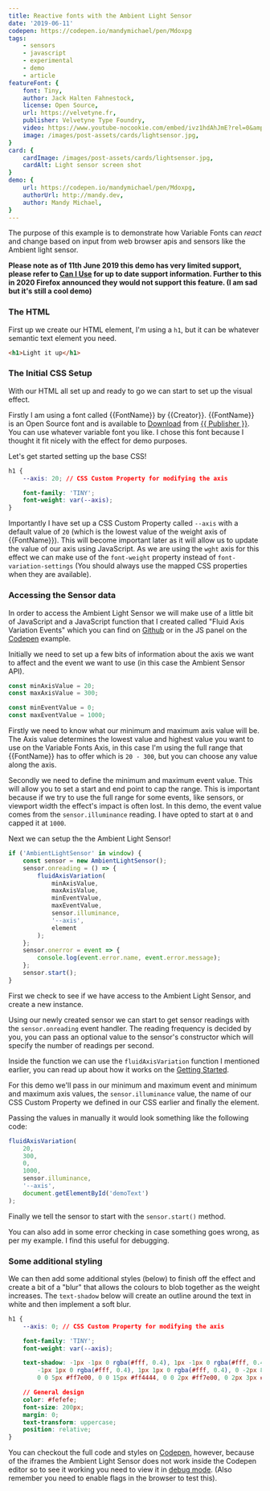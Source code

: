 ```yaml
---
title: Reactive fonts with the Ambient Light Sensor
date: '2019-06-11'
codepen: https://codepen.io/mandymichael/pen/Mdoxpg
tags:
    - sensors
    - javascript
    - experimental
    - demo
    - article
featureFont: {
    font: Tiny, 
    author: Jack Halten Fahnestock,
    license: Open Source,
    url: https://velvetyne.fr,
    publisher: Velvetyne Type Foundry,   
    video: https://www.youtube-nocookie.com/embed/ivz1hdAhJmE?rel=0&amp;playlist=ivz1hdAhJmE&amp;controls=0&amp;showinfo=0,
    image: /images/post-assets/cards/lightsensor.jpg,
}
card: {
    cardImage: /images/post-assets/cards/lightsensor.jpg,
    cardAlt: Light sensor screen shot
}
demo: {
    url: https://codepen.io/mandymichael/pen/Mdoxpg,
    authorUrl: http://mandy.dev,
    author: Mandy Michael,
}
---
```


The purpose of this example is to demonstrate how Variable Fonts can _react_ and change based on input from web browser apis and sensors like the Ambient light sensor.

**Please note as of 11th June 2019 this demo has very limited support, please refer to [Can I Use](https://caniuse.com/#search=ambient%20light%20sensor) for up to date support information. Further to this in 2020 Firefox announced they would not support this feature. (I am sad but it's still a cool demo)**

### The HTML

First up we create our HTML element, I'm using a `h1`, but it can be whatever semantic text element you need.

```html
<h1>Light it up</h1>
```

### The Initial CSS Setup

With our HTML all set up and ready to go we can start to set up the visual effect.

Firstly I am using a font called {{FontName}} by {{Creator}}. {{FontName}} is an Open Source font and is available to <a href="{{publisherWebsite}}" target="_blank">Download</a> from <a href="{{publisherWebsite}}">{{ Publisher }}</a>. You can use whatever variable font you like. I chose this font because I thought it fit nicely with the effect for demo purposes.

Let's get started setting up the base CSS!

```css
h1 {
    --axis: 20; // CSS Custom Property for modifying the axis

    font-family: 'TINY';
    font-weight: var(--axis);
}
```

Importantly I have set up a CSS Custom Property called `--axis` with a default value of `20` (which is the lowest value of the weight axis of {{FontName}}). This will become important later as it will allow us to update the value of our axis using JavaScript. As we are using the `wght` axis for this effect we can make use of the `font-weight` property instead of `font-variation-settings` (You should always use the mapped CSS properties when they are available).

### Accessing the Sensor data

In order to access the Ambient Light Sensor we will make use of a little bit of JavaScript and a JavaScript function that I created called "Fluid Axis Variation Events" which you can find on [Github](https://github.com/mandymichael/fluid-axis-variation-events) or in the JS panel on the [Codepen]({{Codepen}}) example.

Initially we need to set up a few bits of information about the axis we want to affect and the event we want to use (in this case the Ambient Sensor API).

```js
const minAxisValue = 20;
const maxAxisValue = 300;

const minEventValue = 0;
const maxEventValue = 1000;
```

Firstly we need to know what our minimum and maximum axis value will be. The Axis value determines the lowest value and highest value you want to use on the Variable Fonts Axis, in this case I'm using the full range that {{FontName}} has to offer which is `20 - 300`, but you can choose any value along the axis.

Secondly we need to define the minimum and maximum event value. This will allow you to set a start and end point to cap the range. This is important because if we try to use the full range for some events, like sensors, or viewport width the effect's impact is often lost. In this demo, the event value comes from the `sensor.illuminance` reading. I have opted to start at `0` and capped it at `1000`.

Next we can setup the the Ambient Light Sensor!

```js
if ('AmbientLightSensor' in window) {
    const sensor = new AmbientLightSensor();
    sensor.onreading = () => {
        fluidAxisVariation(
            minAxisValue,
            maxAxisValue,
            minEventValue,
            maxEventValue,
            sensor.illuminance,
            '--axis',
            element
        );
    };
    sensor.onerror = event => {
        console.log(event.error.name, event.error.message);
    };
    sensor.start();
}
```

First we check to see if we have access to the Ambient Light Sensor, and create a new instance.

Using our newly created sensor we can start to get sensor readings with the `sensor.onreading` event handler. The reading frequency is decided by you, you can pass an optional value to the sensor's constructor which will specify the number of readings per second.

Inside the function we can use the `fluidAxisVariation` function I mentioned earlier, you can read up about how it works on the <a href="/getting-started">Getting Started</a>.

For this demo we'll pass in our minimum and maximum event and minimum and maximum axis values, the `sensor.illuminance` value, the name of our CSS Custom Property we defined in our CSS earlier and finally the element.

Passing the values in manually it would look something like the following code:

```js
fluidAxisVariation(
    20,
    300,
    0,
    1000,
    sensor.illuminance,
    '--axis',
    document.getElementById('demoText')
);
```

Finally we tell the sensor to start with the `sensor.start()` method.

You can also add in some error checking in case something goes wrong, as per my example. I find this useful for debugging.

### Some additional styling

We can then add some additional styles (below) to finish off the effect and create a bit of a "blur" that allows the colours to blob together as the weight increases. The `text-shadow` below will create an outline around the text in white and then implement a soft blur.

```css
h1 {
    --axis: 0; // CSS Custom Property for modifying the axis

    font-family: 'TINY';
    font-weight: var(--axis);

    text-shadow: -1px -1px 0 rgba(#fff, 0.4), 1px -1px 0 rgba(#fff, 0.4),
        -1px 1px 0 rgba(#fff, 0.4), 1px 1px 0 rgba(#fff, 0.4), 0 -2px 8px, 0 0 2px,
        0 0 5px #ff7e00, 0 0 15px #ff4444, 0 0 2px #ff7e00, 0 2px 3px #000;

    // General design
    color: #fefefe;
    font-size: 200px;
    margin: 0;
    text-transform: uppercase;
    position: relative;
}
```

You can checkout the full code and styles on [Codepen]({{Codepen}}), however, because of the iframes the Ambient Light Sensor does not work inside the Codepen editor so to see it working you need to view it in <a href="https://s.codepen.io/mandymichael/debug/6c905675972969f4a9a5a89c382b1473">debug mode</a>. (Also remember you need to enable flags in the browser to test this).

